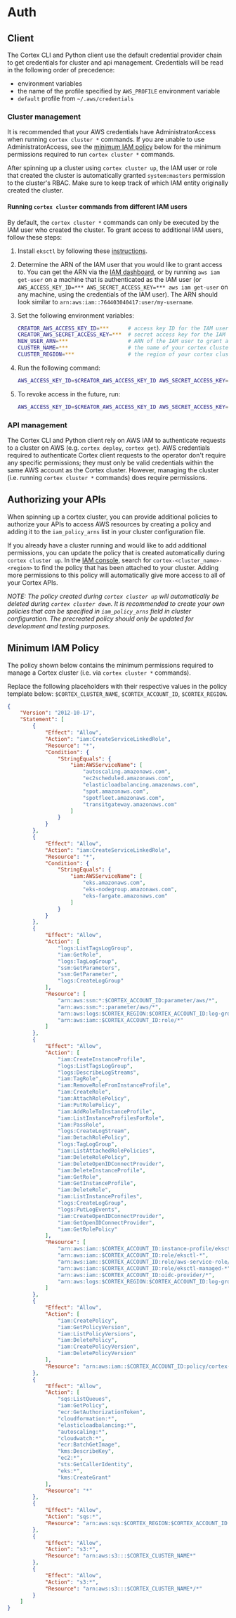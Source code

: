 # Auth

## Client

The Cortex CLI and Python client use the default credential provider chain to get credentials for cluster and api management. Credentials will be read in the following order of precedence:

- environment variables
- the name of the profile specified by `AWS_PROFILE` environment variable
- `default` profile from `~/.aws/credentials`

### Cluster management

It is recommended that your AWS credentials have AdministratorAccess when running `cortex cluster *` commands. If you are unable to use AdministratorAccess, see the [minimum IAM policy](#minimum-iam-policy) below for the minimum permissions required to run `cortex cluster *` commands.

After spinning up a cluster using `cortex cluster up`, the IAM user or role that created the cluster is automatically granted `system:masters` permission to the cluster's RBAC. Make sure to keep track of which IAM entity originally created the cluster.

#### Running `cortex cluster` commands from different IAM users

By default, the `cortex cluster *` commands can only be executed by the IAM user who created the cluster. To grant access to additional IAM users, follow these steps:

1. Install `eksctl` by following these [instructions](https://eksctl.io/introduction/#installation).

1. Determine the ARN of the IAM user that you would like to grant access to. You can get the ARN via the [IAM dashboard](https://console.aws.amazon.com/iam/home#/users), or by running `aws iam get-user` on a machine that is authenticated as the IAM user (or `AWS_ACCESS_KEY_ID=*** AWS_SECRET_ACCESS_KEY=*** aws iam get-user` on any machine, using the credentials of the IAM user). The ARN should look similar to `arn:aws:iam::764403040417:user/my-username`.

1. Set the following environment variables:

    ```bash
    CREATOR_AWS_ACCESS_KEY_ID=***      # access key ID for the IAM user that created the cluster
    CREATOR_AWS_SECRET_ACCESS_KEY=***  # secret access key for the IAM user that created the cluster
    NEW_USER_ARN=***                   # ARN of the IAM user to grant access to
    CLUSTER_NAME=***                   # the name of your cortex cluster (will be "cortex" unless you specified a different name in your cluster configuration file)
    CLUSTER_REGION=***                 # the region of your cortex cluster
    ```

1. Run the following command:

    ```bash
    AWS_ACCESS_KEY_ID=$CREATOR_AWS_ACCESS_KEY_ID AWS_SECRET_ACCESS_KEY=$CREATOR_AWS_SECRET_ACCESS_KEY eksctl create iamidentitymapping --region $CLUSTER_REGION --cluster $CLUSTER_NAME --arn $NEW_USER_ARN --group system:masters --username $NEW_USER_ARN
    ```

1. To revoke access in the future, run:

    ```bash
    AWS_ACCESS_KEY_ID=$CREATOR_AWS_ACCESS_KEY_ID AWS_SECRET_ACCESS_KEY=$CREATOR_AWS_SECRET_ACCESS_KEY eksctl delete iamidentitymapping --region $CLUSTER_REGION --cluster $CLUSTER_NAME --arn $NEW_USER_ARN --all
    ```

### API management

The Cortex CLI and Python client rely on AWS IAM to authenticate requests to a cluster on AWS (e.g. `cortex deploy`, `cortex get`). AWS credentials required to authenticate Cortex client requests to the operator don't require any specific permissions; they must only be valid credentials within the same AWS account as the Cortex cluster. However, managing the cluster (i.e. running `cortex cluster *` commands) does require permissions.

## Authorizing your APIs

When spinning up a cortex cluster, you can provide additional policies to authorize your APIs to access AWS resources by creating a policy and adding it to the `iam_policy_arns` list in your cluster configuration file.

If you already have a cluster running and would like to add additional permissions, you can update the policy that is created automatically during `cortex cluster up`. In the [IAM console](https://console.aws.amazon.com/iam/home?policies#/policies), search for `cortex-<cluster_name>-<region>` to find the policy that has been attached to your cluster. Adding more permissions to this policy will automatically give more access to all of your Cortex APIs.

_NOTE: The policy created during `cortex cluster up` will automatically be deleted during `cortex cluster down`. It is recommended to create your own policies that can be specified in `iam_policy_arns` field in cluster configuration. The precreated policy should only be updated for development and testing purposes._

## Minimum IAM Policy

The policy shown below contains the minimum permissions required to manage a Cortex cluster (i.e. via `cortex cluster *` commands).

Replace the following placeholders with their respective values in the policy template below: `$CORTEX_CLUSTER_NAME`, `$CORTEX_ACCOUNT_ID`, `$CORTEX_REGION`.

```json
{
    "Version": "2012-10-17",
    "Statement": [
        {
            "Effect": "Allow",
            "Action": "iam:CreateServiceLinkedRole",
            "Resource": "*",
            "Condition": {
                "StringEquals": {
                    "iam:AWSServiceName": [
                        "autoscaling.amazonaws.com",
                        "ec2scheduled.amazonaws.com",
                        "elasticloadbalancing.amazonaws.com",
                        "spot.amazonaws.com",
                        "spotfleet.amazonaws.com",
                        "transitgateway.amazonaws.com"
                    ]
                }
            }
        },
        {
            "Effect": "Allow",
            "Action": "iam:CreateServiceLinkedRole",
            "Resource": "*",
            "Condition": {
                "StringEquals": {
                    "iam:AWSServiceName": [
                        "eks.amazonaws.com",
                        "eks-nodegroup.amazonaws.com",
                        "eks-fargate.amazonaws.com"
                    ]
                }
            }
        },
        {
            "Effect": "Allow",
            "Action": [
                "logs:ListTagsLogGroup",
                "iam:GetRole",
                "logs:TagLogGroup",
                "ssm:GetParameters",
                "ssm:GetParameter",
                "logs:CreateLogGroup"
            ],
            "Resource": [
                "arn:aws:ssm:*:$CORTEX_ACCOUNT_ID:parameter/aws/*",
                "arn:aws:ssm:*::parameter/aws/*",
                "arn:aws:logs:$CORTEX_REGION:$CORTEX_ACCOUNT_ID:log-group:$CORTEX_CLUSTER_NAME",
                "arn:aws:iam::$CORTEX_ACCOUNT_ID:role/*"
            ]
        },
        {
            "Effect": "Allow",
            "Action": [
                "iam:CreateInstanceProfile",
                "logs:ListTagsLogGroup",
                "logs:DescribeLogStreams",
                "iam:TagRole",
                "iam:RemoveRoleFromInstanceProfile",
                "iam:CreateRole",
                "iam:AttachRolePolicy",
                "iam:PutRolePolicy",
                "iam:AddRoleToInstanceProfile",
                "iam:ListInstanceProfilesForRole",
                "iam:PassRole",
                "logs:CreateLogStream",
                "iam:DetachRolePolicy",
                "logs:TagLogGroup",
                "iam:ListAttachedRolePolicies",
                "iam:DeleteRolePolicy",
                "iam:DeleteOpenIDConnectProvider",
                "iam:DeleteInstanceProfile",
                "iam:GetRole",
                "iam:GetInstanceProfile",
                "iam:DeleteRole",
                "iam:ListInstanceProfiles",
                "logs:CreateLogGroup",
                "logs:PutLogEvents",
                "iam:CreateOpenIDConnectProvider",
                "iam:GetOpenIDConnectProvider",
                "iam:GetRolePolicy"
            ],
            "Resource": [
                "arn:aws:iam::$CORTEX_ACCOUNT_ID:instance-profile/eksctl-*",
                "arn:aws:iam::$CORTEX_ACCOUNT_ID:role/eksctl-*",
                "arn:aws:iam::$CORTEX_ACCOUNT_ID:role/aws-service-role/eks-nodegroup.amazonaws.com/AWSServiceRoleForAmazonEKSNodegroup",
                "arn:aws:iam::$CORTEX_ACCOUNT_ID:role/eksctl-managed-*",
                "arn:aws:iam::$CORTEX_ACCOUNT_ID:oidc-provider/*",
                "arn:aws:logs:$CORTEX_REGION:$CORTEX_ACCOUNT_ID:log-group:$CORTEX_CLUSTER_NAME:*"
            ]
        },
        {
            "Effect": "Allow",
            "Action": [
                "iam:CreatePolicy",
                "iam:GetPolicyVersion",
                "iam:ListPolicyVersions",
                "iam:DeletePolicy",
                "iam:CreatePolicyVersion",
                "iam:DeletePolicyVersion"
            ],
            "Resource": "arn:aws:iam::$CORTEX_ACCOUNT_ID:policy/cortex-*"
        },
        {
            "Effect": "Allow",
            "Action": [
                "sqs:ListQueues",
                "iam:GetPolicy",
                "ecr:GetAuthorizationToken",
                "cloudformation:*",
                "elasticloadbalancing:*",
                "autoscaling:*",
                "cloudwatch:*",
                "ecr:BatchGetImage",
                "kms:DescribeKey",
                "ec2:*",
                "sts:GetCallerIdentity",
                "eks:*",
                "kms:CreateGrant"
            ],
            "Resource": "*"
        },
        {
            "Effect": "Allow",
            "Action": "sqs:*",
            "Resource": "arn:aws:sqs:$CORTEX_REGION:$CORTEX_ACCOUNT_ID:cx-*"
        },
        {
            "Effect": "Allow",
            "Action": "s3:*",
            "Resource": "arn:aws:s3:::$CORTEX_CLUSTER_NAME*"
        },
        {
            "Effect": "Allow",
            "Action": "s3:*",
            "Resource": "arn:aws:s3:::$CORTEX_CLUSTER_NAME*/*"
        }
    ]
}
```
